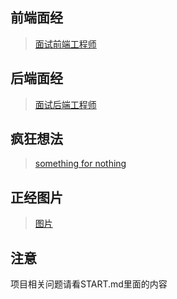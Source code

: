 ## 前端面经

> [面试前端工程师](/beforeInterview/1.md)

## 后端面经

> [面试后端工程师](/afterInterview/1.md)

## 疯狂想法

> [something for nothing](/crazyIdea/1.md)

## 正经图片

> [图片](/image/1.md)

## 注意

项目相关问题请看START.md里面的内容